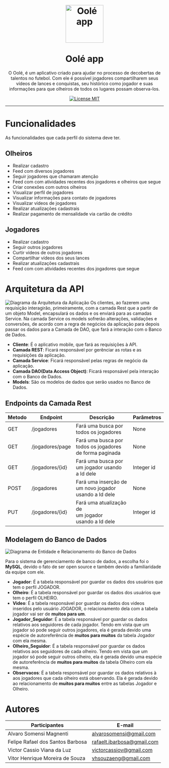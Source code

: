 <h1 align="center">
<br>
  <img src="https://user-images.githubusercontent.com/32422863/79405121-f102af00-7f69-11ea-8d34-8bab4eaed2b4.png" alt="Oolé app" width="120">
<br>
<br>
Oolé app
</h1>

<p align="center">O Oolé, é um aplicativo criado para ajudar no processo de decobertas de talentos no futebol. Com ele é possível jogadores compartilharem seus vídeos de lances e conquistas, seu histórico como jogador e suas informações para que olheiros de todos os lugares possam observa-los. </p>

<p align="center">
  <a href="https://opensource.org/licenses/MIT">
    <img src="https://img.shields.io/badge/License-MIT-blue.svg" alt="License MIT">
  </a>
</p>

<hr />

# Funcionalidades
As funcionalidades que cada perfil do sistema deve ter.
## Olheiros
- Realizar cadastro
- Feed com diversos jogadores
- Seguir jogadores que chamaram atenção
- Feed com com atividades recentes dos jogadores e olheiros que segue 
- Criar conexões com outros olheiros
- Visualizar perfil de jogadores
- Visualizar informações para contato de jogadores
- Visualizar vídeos de jogadores
- Realizar atualizações cadastrais
- Realizar pagamento de mensalidade via cartão de crédito
## Jogadores
- Realizar cadastro
- Seguir outros jogadores
- Curtir vídeos de outros jogadores
- Compartilhar vídeos dos seus lances
- Realizar atualizações cadastrais
- Feed com com atividades recentes dos jogadores que segue
# Arquitetura da API
![Diagrama da Arquitetura da Aplicação](https://github.com/VHMoreira/oole/blob/master/img/diagrams/arch_oole.png)
Os clientes, ao fazerem uma requisição interagirão, primeiramente, com a camada Rest que a partir de um objeto Model, encapsulará os dados e os enviará para as camadas Service. Na camada Service os models sofrerão alterações, validações e conversões, de acordo com a regra de negócios da aplicação para depois passar os dados para a Camada de DAO, que fará a interação com o Banco de Dados. 

- **Cliente**: É o aplicativo mobile, que fará as requisições à API.
- **Camada REST**: Ficará responsável por gerênciar as rotas e as requisições da aplicação.
- **Camada Service**: Ficará responsável pelas regras de negócio da aplicação.
- **Camada DAO(Data Access Object)**: Ficará responsável pela interação com o Banco de Dados.
- **Models**: São os modelos de dados que serão usados no Banco de Dados.

## Endpoints da Camada Rest

Metodo |Endpoint | Descrição | Parâmetros
-------|---------|-----------|-----------
GET|/jogadores| Fará uma busca por<br>todos os jogadores| None
GET|/jogadores/page| Fará uma busca por<br>todos os jogadores<br> de forma paginada| None
GET|/jogadores/{id}| Fará uma busca por<br>um jogador usando <br> a Id dele| Integer id
POST|/jogadores| Fará uma inserção de<br>um novo jogador<br> usando a Id dele| None
PUT|/jogadores/{id}| Fará uma atualização de<br>um jogador<br> usando a Id dele| Integer id

## Modelagem do Banco de Dados
![Diagrama de Entidade e Relacionamento do Banco de Dados](https://github.com/VHMoreira/oole/blob/master/img/diagrams/oole_er.png)

  Para o sistema de gerenciamento de banco de dados, a escolha foi o **MySQL**, devido o fato de ser open source e também devido a familiaridade da equipe com ele.

- **Jogador**: É a tabela responsável por guardar os dados dos usuários que tem o perfil JOGADOR.
- **Olheiro**: É a tabela responsável por guardar os dados dos usuários que tem o perfil OLHEIRO. 
- **Video**: É a tabela responsável por guardar os dados dos videos inseridos pelo usuário JOGADOR, o relacionamento dela com a tabela jogador vai ser de **muitos para um**.
- **Jogador_Seguidor**: É a tabela responsável por guardar os dados relativos aos seguidores de cada jogador. Tendo em vista que um jogador só pode seguir outros jogadores, ela é gerada devido uma espécie de autoreferência de **muitos para muitos** da tabela Jogador com ela mesma.
- **Olheiro_Seguidor**: É a tabela responsável por guardar os dados relativos aos seguidores de cada olheiro. Tendo em vista que um jogador só pode seguir outros olheiro, ela é gerada devido uma espécie de autoreferência de **muitos para muitos** da tabela Olheiro com ela mesma.
- **Observacos**: É a tabela responsável por guardar os dados relativos à aos jogadores que cada olheiro está observando. Ela é gerada devido ao relacionamento de **muitos para muitos** entre as tabelas Jogador e Olheiro.
    
# Autores
Participantes | E-mail
--------------|-------
Alvaro Somensi Magnenti | alvarosomensi@gmail.com
Felipe Rafael dos Santos Barbosa | rafaelt.ibarbosa@gmail.com
Victor Cassio Viana da Luz | victorcassiov@gmail.com
Vitor Henrique Moreira de Souza | vhsouzaeng@gmail.com
